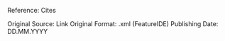Reference: Cites

Original Source: Link
Original Format: .xml (FeatureIDE)
Publishing Date: DD.MM.YYYY
